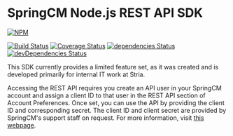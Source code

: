SpringCM Node.js REST API SDK
=============================

[![NPM](https://nodei.co/npm/springcm-node-sdk.png?downloads=true&downloadRank=true&stars=true)](https://nodei.co/npm/springcm-node-sdk/)

[![Build Status](https://travis-ci.org/paulholden2/springcm-node-sdk.svg?branch=master)](https://travis-ci.org/paulholden2/springcm-node-sdk) [![Coverage Status](https://coveralls.io/repos/github/paulholden2/springcm-node-sdk/badge.svg?branch=master)](https://coveralls.io/github/paulholden2/springcm-node-sdk?branch=master) [![dependencies Status](https://david-dm.org/paulholden2/springcm-node-sdk/status.svg)](https://david-dm.org/paulholden2/springcm-node-sdk) [![devDependencies Status](https://david-dm.org/paulholden2/springcm-node-sdk/dev-status.svg)](https://david-dm.org/paulholden2/springcm-node-sdk?type=dev)

This SDK currently provides a limited feature set, as it was created and is developed primarily for internal IT work at Stria.

Accessing the REST API requires you create an API user in your SpringCM account and assign a client ID to that user in the REST API section of Account Preferences. Once set, you can use the API by providing the client ID and corresponding secret. The client ID and client secret are provided by SpringCM's support staff on request. For more information, visit [this webpage](https://developer.springcm.com/guides/rest-api-authentication).
